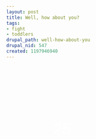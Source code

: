 ```yaml
--- 
layout: post
title: Well, how about you?
tags: 
- fight
- toddlers
drupal_path: well-how-about-you
drupal_nid: 547
created: 1197946940
---
```

<a href="http://www.justsayhi.com/bb/fight5" style="display: block; background: url(http://assets.justsayhi.com/badges/80/518/fight5.ega00ogr6u.jpg) no-repeat; width: 296px; height: 84px; font-family: Arial, sans-serif; font-size: 42px; color: #fff; text-decoration: none; text-align: center; padding-top: 145px;">25</a>
